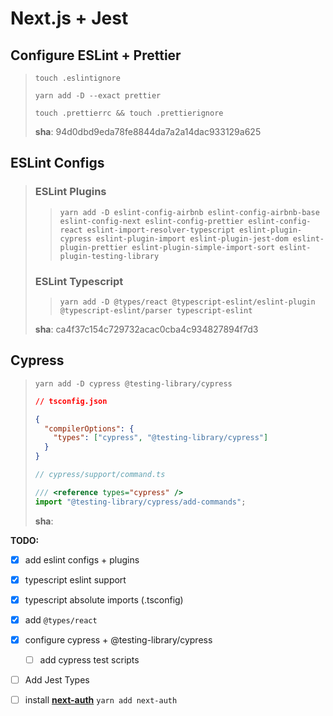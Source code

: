 # Next.js + Jest



## Configure ESLint + Prettier 

> ```shell
> touch .eslintignore
> ```
>
> ```shell
> yarn add -D --exact prettier
> ```
>
> ```shell
> touch .prettierrc && touch .prettierignore
> ```
>
> **sha**: 94d0dbd9eda78fe8844da7a2a14dac933129a625



## ESLint Configs

> ### ESLint Plugins
>
> > ```shell
> > yarn add -D eslint-config-airbnb eslint-config-airbnb-base eslint-config-next eslint-config-prettier eslint-config-react eslint-import-resolver-typescript eslint-plugin-cypress eslint-plugin-import eslint-plugin-jest-dom eslint-plugin-prettier eslint-plugin-simple-import-sort eslint-plugin-testing-library
> > ```
>
> 
>
> ### ESLint Typescript
>
> > ```shell
> > yarn add -D @types/react @typescript-eslint/eslint-plugin @typescript-eslint/parser typescript-eslint
> > ```
>
> **sha**: ca4f37c154c729732acac0cba4c934827894f7d3



## Cypress

> ```shell
> yarn add -D cypress @testing-library/cypress
> ```
>
> ```json
> // tsconfig.json
> 
> {
>   "compilerOptions": {
>     "types": ["cypress", "@testing-library/cypress"]
>   }
> }
> ```
>
> ```js
> // cypress/support/command.ts
> 
> /// <reference types="cypress" />
> import "@testing-library/cypress/add-commands";
> ```
>
> **sha**: 

>



**TODO:**

- [x] add eslint configs + plugins
- [x] typescript eslint support
- [x] typescript absolute imports (.tsconfig)
- [x] add `@types/react`
- [x] configure cypress + @testing-library/cypress 
  - [ ] add cypress test scripts
- [ ] Add Jest Types
- [ ] install **[next-auth](https://next-auth.js.org/getting-started/example)** `yarn add next-auth`

